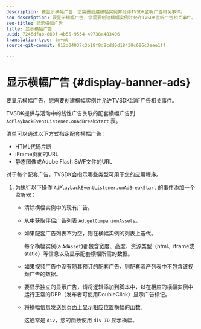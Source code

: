 ```yaml
---
description: 要显示横幅广告，您需要创建横幅实例并允许TVSDK监听广告相关事件。
seo-description: 要显示横幅广告，您需要创建横幅实例并允许TVSDK监听广告相关事件。
seo-title: 显示横幅广告
title: 显示横幅广告
uuid: 7246dfab-860f-4b55-9554-49738a483406
translation-type: tm+mt
source-git-commit: 812d04037c3b18f8d8cdd0d18430c686c3eee1ff

---
```



# 显示横幅广告 {#display-banner-ads}

要显示横幅广告，您需要创建横幅实例并允许TVSDK监听广告相关事件。

TVSDK提供与活动中的线性广告关联的配套横幅广告列 `AdPlaybackEventListener.onAdBreakStart` 表。

清单可以通过以下方式指定配套横幅广告：

* HTML代码片断
* iFrame页面的URL
* 静态图像或Adobe Flash SWF文件的URL

对于每个配套广告，TVSDK会指示哪些类型可用于您的应用程序。

1. 为执行以下操作 `AdPlaybackEventListener.onAdBreakStart` 的事件添加一个监听器：

   * 清除横幅实例中的现有广告。
   * 从中获取伴侣广告列表 `Ad.getCompanionAssets`。
   * 如果配套广告列表不为空，则在横幅实例的列表上迭代。

      每个横幅实例(a `AdAsset`)都包含宽度、高度、资源类型（html、iframe或static）等信息以及显示配套横幅所需的数据。
   * 如果视频广告中没有随其预订的配套广告，则配套资产列表中不包含该视频广告的数据。
   * 要显示独立的显示广告，请将逻辑添加到脚本中，以在相应的横幅实例中运行正常的DFP（发布者可使用DoubleClick）显示广告标记。
   * 将横幅信息发送到页面上显示相应位置横幅的函数。

      这通常是 `div`，您的函数使用 `div ID` 显示横幅。


